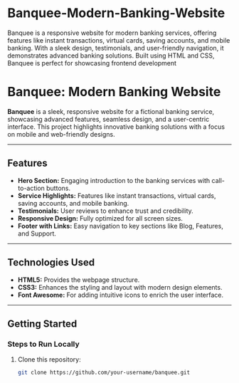 # Banquee-Modern-Banking-Website
Banquee is a responsive website for modern banking services, offering features like instant transactions, virtual cards, saving accounts, and mobile banking. With a sleek design, testimonials, and user-friendly navigation, it demonstrates advanced banking solutions. Built using HTML and CSS, Banquee is perfect for showcasing frontend development 
# Banquee: Modern Banking Website

**Banquee** is a sleek, responsive website for a fictional banking service, showcasing advanced features, seamless design, and a user-centric interface. This project highlights innovative banking solutions with a focus on mobile and web-friendly designs.

---

## **Features**

- **Hero Section:** Engaging introduction to the banking services with call-to-action buttons.
- **Service Highlights:** Features like instant transactions, virtual cards, saving accounts, and mobile banking.
- **Testimonials:** User reviews to enhance trust and credibility.
- **Responsive Design:** Fully optimized for all screen sizes.
- **Footer with Links:** Easy navigation to key sections like Blog, Features, and Support.

---

## **Technologies Used**

- **HTML5:** Provides the webpage structure.
- **CSS3:** Enhances the styling and layout with modern design elements.
- **Font Awesome:** For adding intuitive icons to enrich the user interface.

---

## **Getting Started**

### **Steps to Run Locally**
1. Clone this repository:
   ```bash
   git clone https://github.com/your-username/banquee.git
